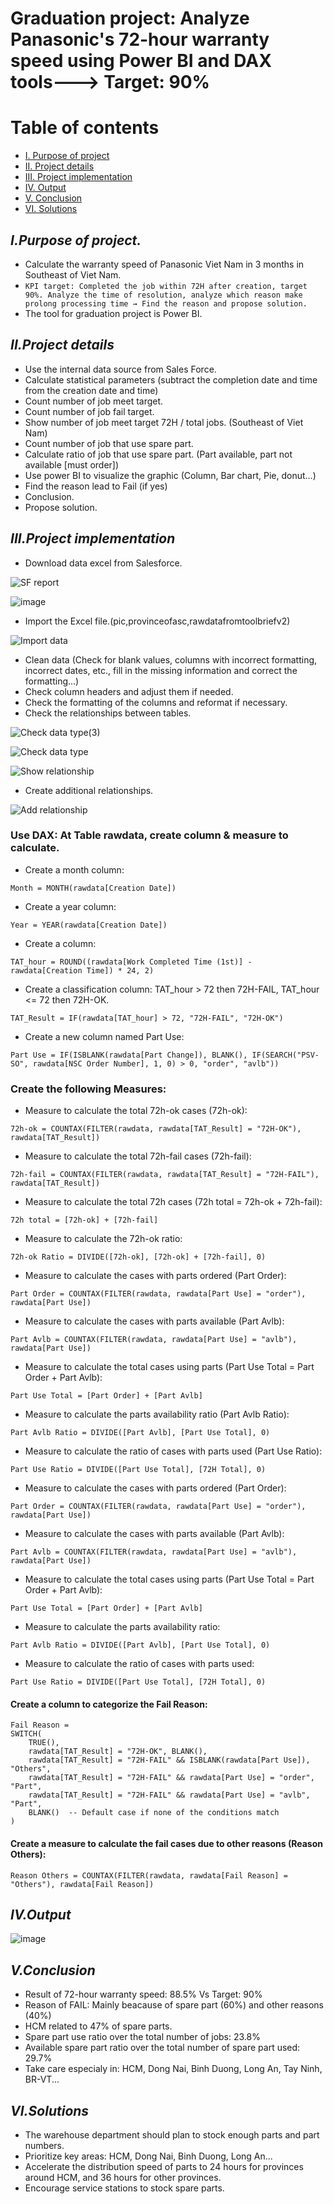 # Graduation project: Analyze Panasonic's 72-hour warranty speed using Power BI and DAX tools---> Target: 90%

# Table of contents

- [I. Purpose of project](#ipurpose-of-project)
- [II. Project details](#iiproject-details)
- [III. Project implementation](#iiiproject-implementation)
- [IV. Output](#ivoutput)
- [V. Conclusion](#vconclusion)
- [VI. Solutions](#visolutions)
   
## *I.Purpose of project.*
- Calculate the warranty speed of Panasonic Viet Nam in 3 months in Southeast of Viet Nam.
- `KPI target: Completed the job within 72H after creation, target 90%. Analyze the time of resolution, analyze which reason make prolong processing time → Find the reason and propose solution.`
- The tool for graduation project is Power BI.
## *II.Project details*

- Use the internal data source from Sales Force.
- Calculate statistical parameters (subtract the completion date and time from the creation date and time)
- Count number of job meet target.
- Count number of job fail target.
- Show number of job meet target 72H / total jobs. (Southeast of Viet Nam)
- Count number of job that use spare part.
- Calculate ratio of job that use spare part. (Part available, part not available [must order])
- Use power BI to visualize the graphic (Column, Bar chart, Pie, donut…)
- Find the reason lead to Fail (if yes)
- Conclusion.
- Propose solution.
  
## *III.Project implementation*

- Download data excel from Salesforce.

![SF report](https://github.com/user-attachments/assets/81971f58-4d62-47d4-ba13-504ac92df2b1)

![image](https://github.com/user-attachments/assets/8e12ee6d-ee94-46a0-b790-9b026a16930e)

- Import the Excel file.(pic,provinceofasc,rawdatafromtoolbriefv2)

![Import data](https://github.com/user-attachments/assets/c42fb116-8e02-4d5a-bb34-aad74d4a5a21)

- Clean data (Check for blank values, columns with incorrect formatting, incorrect dates, etc., fill in the missing information and correct the formatting...)
- Check column headers and adjust them if needed.
- Check the formatting of the columns and reformat if necessary. 
- Check the relationships between tables.

![Check data type(3)](https://github.com/user-attachments/assets/7de0126a-eac1-473e-866c-f6d94a683b91)

![Check data type](https://github.com/user-attachments/assets/70d7ac0b-ab50-409e-b3f9-f8f62a26ad85)

![Show relationship](https://github.com/user-attachments/assets/18446141-45fa-4fbe-a5f7-adb9e6899ec5)

- Create additional relationships. 

![Add relationship](https://github.com/user-attachments/assets/b0d6c05a-1027-424a-b1ed-1c7532d0fc9d)

### Use DAX: At Table rawdata, create column & measure to calculate.
- Create a month column:
```dax
Month = MONTH(rawdata[Creation Date])
```
- Create a year column:
```dax
Year = YEAR(rawdata[Creation Date])
```
- Create a column:
```dax
TAT_hour = ROUND((rawdata[Work Completed Time (1st)] - rawdata[Creation Time]) * 24, 2)
```
- Create a classification column: TAT_hour > 72 then 72H-FAIL, TAT_hour <= 72 then 72H-OK.
```dax
TAT_Result = IF(rawdata[TAT_hour] > 72, "72H-FAIL", "72H-OK")
```
- Create a new column named Part Use:
```dax
Part Use = IF(ISBLANK(rawdata[Part Change]), BLANK(), IF(SEARCH("PSV-SO", rawdata[NSC Order Number], 1, 0) > 0, "order", "avlb"))
```

### Create the following Measures:
- Measure to calculate the total 72h-ok cases (72h-ok):
```dax
72h-ok = COUNTAX(FILTER(rawdata, rawdata[TAT_Result] = "72H-OK"), rawdata[TAT_Result])
```
- Measure to calculate the total 72h-fail cases (72h-fail):
```dax
72h-fail = COUNTAX(FILTER(rawdata, rawdata[TAT_Result] = "72H-FAIL"), rawdata[TAT_Result])
```
- Measure to calculate the total 72h cases (72h total = 72h-ok + 72h-fail):
```dax
72h total = [72h-ok] + [72h-fail]
```
- Measure to calculate the 72h-ok ratio:
```dax
72h-ok Ratio = DIVIDE([72h-ok], [72h-ok] + [72h-fail], 0)
```
- Measure to calculate the cases with parts ordered (Part Order):
```dax
Part Order = COUNTAX(FILTER(rawdata, rawdata[Part Use] = "order"), rawdata[Part Use])
```
- Measure to calculate the cases with parts available (Part Avlb):
```dax
Part Avlb = COUNTAX(FILTER(rawdata, rawdata[Part Use] = "avlb"), rawdata[Part Use])
```
- Measure to calculate the total cases using parts (Part Use Total = Part Order + Part Avlb):
```dax
Part Use Total = [Part Order] + [Part Avlb]
```
- Measure to calculate the parts availability ratio (Part Avlb Ratio):
```dax
Part Avlb Ratio = DIVIDE([Part Avlb], [Part Use Total], 0)
```
- Measure to calculate the ratio of cases with parts used (Part Use Ratio):
```dax
Part Use Ratio = DIVIDE([Part Use Total], [72H Total], 0)
```
- Measure to calculate the cases with parts ordered (Part Order):
```dax
Part Order = COUNTAX(FILTER(rawdata, rawdata[Part Use] = "order"), rawdata[Part Use])
```
- Measure to calculate the cases with parts available (Part Avlb):
```dax
Part Avlb = COUNTAX(FILTER(rawdata, rawdata[Part Use] = "avlb"), rawdata[Part Use])
```
- Measure to calculate the total cases using parts (Part Use Total = Part Order + Part Avlb):
```dax
Part Use Total = [Part Order] + [Part Avlb]
```
- Measure to calculate the parts availability ratio:
```dax
Part Avlb Ratio = DIVIDE([Part Avlb], [Part Use Total], 0)
```
- Measure to calculate the ratio of cases with parts used:
```dax
Part Use Ratio = DIVIDE([Part Use Total], [72H Total], 0)
```

#### Create a column to categorize the Fail Reason:

```dax
Fail Reason = 
SWITCH(
    TRUE(),
    rawdata[TAT_Result] = "72H-OK", BLANK(),
    rawdata[TAT_Result] = "72H-FAIL" && ISBLANK(rawdata[Part Use]), "Others",
    rawdata[TAT_Result] = "72H-FAIL" && rawdata[Part Use] = "order", "Part",
    rawdata[TAT_Result] = "72H-FAIL" && rawdata[Part Use] = "avlb", "Part",
    BLANK()  -- Default case if none of the conditions match
)
```

#### Create a measure to calculate the fail cases due to other reasons (Reason Others):

```dax
Reason Others = COUNTAX(FILTER(rawdata, rawdata[Fail Reason] = "Others"), rawdata[Fail Reason])
```
## *IV.Output*

![image](https://github.com/user-attachments/assets/b281fe13-ce95-479a-bc1c-0babf045b0e1)

## *V.Conclusion*
- Result of 72-hour warranty speed: 88.5% Vs Target: 90%
- Reason of FAIL: Mainly beacause of spare part (60%) and other reasons (40%)
- HCM related to 47% of spare parts.
- Spare part use ratio over the total number of jobs: 23.8%
- Available spare part ratio over the total number of spare part used: 29.7%
- Take care especialy in: HCM, Dong Nai, Binh Duong, Long An, Tay Ninh, BR-VT...

## *VI.Solutions*
- The warehouse department should plan to stock enough parts and part numbers.
- Prioritize key areas: HCM, Dong Nai, Binh Duong, Long An...
- Accelerate the distribution speed of parts to 24 hours for provinces around HCM, and 36 hours for other provinces.
- Encourage service stations to stock spare parts.
